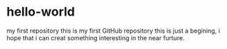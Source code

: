 # hello-world
my first repository
this is my first GitHub repository
this is just a begining, i hope that i can creat something interesting in the near furture.
